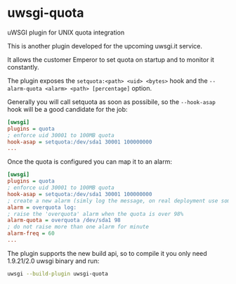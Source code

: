 uwsgi-quota
===========

uWSGI plugin for UNIX quota integration


This is another plugin developed for the upcoming uwsgi.it service.

It allows the customer Emperor to set quota on startup and to monitor it constantly.

The plugin exposes the `setquota:<path> <uid> <bytes>` hook and the `--alarm-quota <alarm> <path> [percentage]` option.

Generally you will call setquota as soon as possibile, so the `--hook-asap` hook will be a good candidate for the job:


```ini
[uwsgi]
plugins = quota
; enforce uid 30001 to 100MB quota
hook-asap = setquota:/dev/sda1 30001 100000000
...
```

Once the quota is configured you can map it to an alarm:

```ini
[uwsgi]
plugins = quota
; enforce uid 30001 to 100MB quota
hook-asap = setquota:/dev/sda1 30001 100000000
; create a new alarm (simly log the message, on real deployment use something else, like mails or jabber/xmpp)
alarm = overquota log:
; raise the 'overquota' alarm when the quota is over 98%
alarm-quota = overquota /dev/sda1 98
; do not raise more than one alarm for minute
alarm-freq = 60
...
```

The plugin supports the new build api, so to compile it you only need 1.9.21/2.0 uwsgi binary and run:

```sh
uwsgi --build-plugin uwsgi-quota
```
